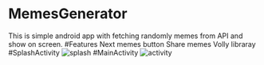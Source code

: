 # MemesGenerator
This is simple android app with fetching randomly memes from API and show on screen. #Features Next memes button Share memes Volly libraray
#SplashActivity
![splash](https://user-images.githubusercontent.com/84091739/134346614-25c0702b-728c-4aa8-88f2-bcec247082fc.jpg)
#MainActivity
![activity](https://user-images.githubusercontent.com/84091739/134346914-4b0be890-d8eb-4d0f-86f6-5039aed2b295.jpg)

